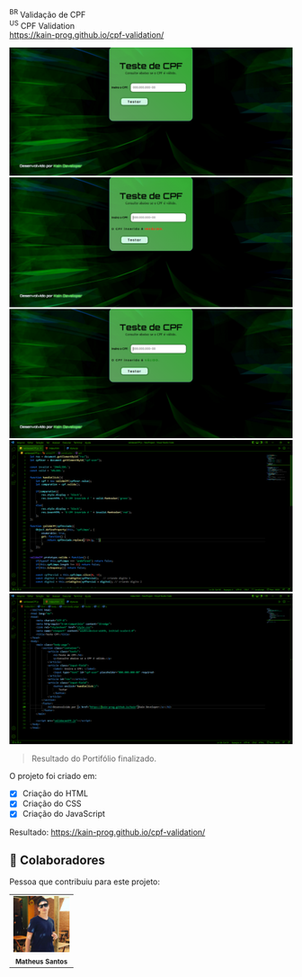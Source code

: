 <sup>BR</sup> Validação de CPF<br>
<sup>US</sup> CPF Validation <br>
https://kain-prog.github.io/cpf-validation/


<img src="./imgs/test-cpf-page.PNG" alt="Conteúdo no meio com input de digitação de CPF"> 
<img src="./imgs/test-cpf-invalid.PNG" alt="Retornando que o valor inserido é inválido"> 
<img src="./imgs/test-cpf-valid.PNG" alt="Retornando que o valor inserido é válido"> 
<img src="./imgs/vscode-testCPF.PNG" alt="Código realizado no vscode com JavaScript">
<img src="./imgs/vscode-testCPF 2.PNG" alt="Código realizado no vscode com HTML">

> Resultado do Portifólio finalizado.

O projeto foi criado em:

- [x] Criação do HTML
- [x] Criação do CSS
- [x] Criação do JavaScript

Resultado: https://kain-prog.github.io/cpf-validation/


## 🤝 Colaboradores

Pessoa que contribuiu para este projeto:

<table>
  <tr>
    <td align="center">
        <img src="./imgs/kain perfil 2 branco azul.jpeg" width="100px;" alt="Foto Kain"/><br>
        <sub>
          <b>Matheus Santos</b>
        </sub>
      </a>
    </td>
   </tr>
</table>
